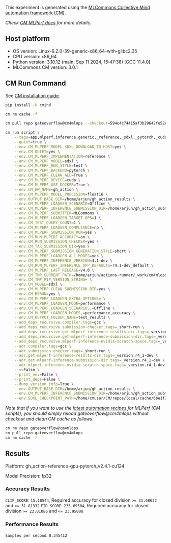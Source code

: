 This experiment is generated using the [MLCommons Collective Mind automation framework (CM)](https://github.com/mlcommons/cm4mlops).

*Check [CM MLPerf docs](https://docs.mlcommons.org/inference) for more details.*

## Host platform

* OS version: Linux-6.2.0-39-generic-x86_64-with-glibc2.35
* CPU version: x86_64
* Python version: 3.10.12 (main, Sep 11 2024, 15:47:36) [GCC 11.4.0]
* MLCommons CM version: 3.0.1

## CM Run Command

See [CM installation guide](https://docs.mlcommons.org/inference/install/).

```bash
pip install -U cmind

cm rm cache -f

cm pull repo gateoverflow@cm4mlops --checkout=594c4c74415af3b29642fe52e1732bf62623f201

cm run script \
	--tags=app,mlperf,inference,generic,_reference,_sdxl,_pytorch,_cuda,_test,_r4.1-dev_default,_float16,_offline \
	--quiet=true \
	--env.CM_MLPERF_MODEL_SDXL_DOWNLOAD_TO_HOST=yes \
	--env.CM_QUIET=yes \
	--env.CM_MLPERF_IMPLEMENTATION=reference \
	--env.CM_MLPERF_MODEL=sdxl \
	--env.CM_MLPERF_RUN_STYLE=test \
	--env.CM_MLPERF_BACKEND=pytorch \
	--env.CM_MLPERF_CLEAN_ALL=True \
	--env.CM_MLPERF_DEVICE=cuda \
	--env.CM_MLPERF_USE_DOCKER=True \
	--env.CM_HW_NAME=gh_action \
	--env.CM_MLPERF_MODEL_PRECISION=float16 \
	--env.OUTPUT_BASE_DIR=/home/arjun/gh_action_results \
	--env.CM_MLPERF_LOADGEN_SCENARIO=Offline \
	--env.CM_MLPERF_INFERENCE_SUBMISSION_DIR=/home/arjun/gh_action_submissions \
	--env.CM_MLPERF_SUBMITTER=MLCommons \
	--env.CM_MLPERF_LOADGEN_TARGET_QPS=1 \
	--env.CM_TEST_QUERY_COUNT=1 \
	--env.CM_MLPERF_LOADGEN_COMPLIANCE=no \
	--env.CM_MLPERF_SUBMISSION_RUN=yes \
	--env.CM_RUN_MLPERF_ACCURACY=on \
	--env.CM_RUN_SUBMISSION_CHECKER=yes \
	--env.CM_TAR_SUBMISSION_DIR=yes \
	--env.CM_MLPERF_SUBMISSION_GENERATION_STYLE=short \
	--env.CM_MLPERF_LOADGEN_ALL_MODES=yes \
	--env.CM_MLPERF_INFERENCE_VERSION=4.1-dev \
	--env.CM_RUN_MLPERF_INFERENCE_APP_DEFAULTS=r4.1-dev_default \
	--env.CM_MLPERF_LAST_RELEASE=v4.0 \
	--env.CM_TMP_CURRENT_PATH=/home/arjun/actions-runner/_work/cm4mlops/cm4mlops \
	--env.CM_TMP_PIP_VERSION_STRING= \
	--env.CM_MODEL=sdxl \
	--env.CM_MLPERF_CLEAN_SUBMISSION_DIR=yes \
	--env.CM_RERUN=yes \
	--env.CM_MLPERF_LOADGEN_EXTRA_OPTIONS= \
	--env.CM_MLPERF_LOADGEN_MODE=performance \
	--env.CM_MLPERF_LOADGEN_SCENARIOS,=Offline \
	--env.CM_MLPERF_LOADGEN_MODES,=performance,accuracy \
	--env.CM_OUTPUT_FOLDER_NAME=test_results \
	--add_deps_recursive.compiler.tags=gcc \
	--add_deps_recursive.submission-checker.tags=_short-run \
	--add_deps_recursive.get-mlperf-inference-results-dir.tags=_version.r4_1-dev \
	--add_deps_recursive.get-mlperf-inference-submission-dir.tags=_version.r4_1-dev \
	--add_deps_recursive.mlperf-inference-nvidia-scratch-space.tags=_version.r4_1-dev \
	--adr.compiler.tags=gcc \
	--adr.submission-checker.tags=_short-run \
	--adr.get-mlperf-inference-results-dir.tags=_version.r4_1-dev \
	--adr.get-mlperf-inference-submission-dir.tags=_version.r4_1-dev \
	--adr.mlperf-inference-nvidia-scratch-space.tags=_version.r4_1-dev \
	--v=False \
	--print_env=False \
	--print_deps=False \
	--dump_version_info=True \
	--env.OUTPUT_BASE_DIR=/home/arjun/gh_action_results \
	--env.CM_MLPERF_INFERENCE_SUBMISSION_DIR=/home/arjun/gh_action_submissions \
	--env.SDXL_CHECKPOINT_PATH=/home/cmuser/CM/repos/local/cache/6be1f30ecbde4c4e/stable_diffusion_fp16
```
*Note that if you want to use the [latest automation recipes](https://docs.mlcommons.org/inference) for MLPerf (CM scripts),
 you should simply reload gateoverflow@cm4mlops without checkout and clean CM cache as follows:*

```bash
cm rm repo gateoverflow@cm4mlops
cm pull repo gateoverflow@cm4mlops
cm rm cache -f

```

## Results

Platform: gh_action-reference-gpu-pytorch_v2.4.1-cu124

Model Precision: fp32

### Accuracy Results 
`CLIP_SCORE`: `15.18544`, Required accuracy for closed division `>= 31.68632` and `<= 31.81332`
`FID_SCORE`: `235.69504`, Required accuracy for closed division `>= 23.01086` and `<= 23.95008`

### Performance Results 
`Samples per second`: `0.345412`
